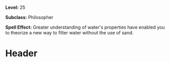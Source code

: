 <!-- TITLE: Spell: Theory Filter Water -->
<!-- SUBTITLE:  -->

**Level:** 25

**Subclass:** Philosopher

**Spell Effect:** Greater understanding of water's properties have enabled you to theorize a new way to filter water without the use of sand.

# Header